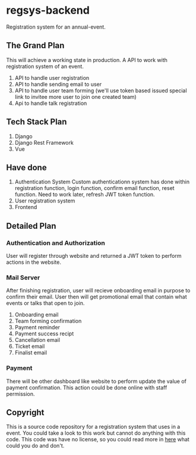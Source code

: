 # regsys-backend

Registration system for an annual-event.

## The Grand Plan

This will achieve a working state in production. A API to work with registration system of an event.

1. API to handle user registration
2. API to handle sending email to user
3. API to handle user team forming (we'll use token based issued special link to invitee more user to join one created team)
4. Api to handle talk registration

## Tech Stack Plan

1. Django
2. Django Rest Framework
3. Vue

## Have done

1. Authentication System
   Custom authenticationn system has done within registration function, login function, confirm email function, reset function. Need to work later, refresh JWT token function.
2. User registration system
3. Frontend

## Detailed Plan

### Authentication and Authorization

User will register through website and returned a JWT token to perform actions in the website.

### Mail Server

After finishing registration, user will recieve onboarding email in purpose to confirm their email. User then will get promotional email that contain what events or talks that open to join.

1. Onboarding email
2. Team forming confirmation
3. Payment reminder
4. Payment success recipt
5. Cancellation email
6. Ticket email
7. Finalist email

### Payment

There will be other dashboard like website to perform update the value of payment confirmation. This action could be done online with staff permission.

## Copyright

This is a source code repository for a registration system that uses in a event. You could take a look to this work but cannot do anything with this code. This code was have no license, so you could read more in [here](https://choosealicense.com/no-permission/) what could you do and don't.
